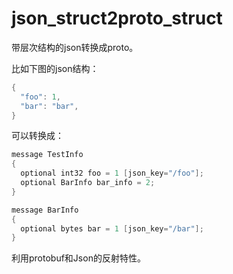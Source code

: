 # json_struct2proto_struct
带层次结构的json转换成proto。

比如下图的json结构：
```c++
{
  "foo": 1,
  "bar": "bar",
}
```

可以转换成：
```c++
message TestInfo
{
  optional int32 foo = 1 [json_key="/foo"];
  optional BarInfo bar_info = 2;
}

message BarInfo
{
  optional bytes bar = 1 [json_key="/bar"];
}
```
利用protobuf和Json的反射特性。
